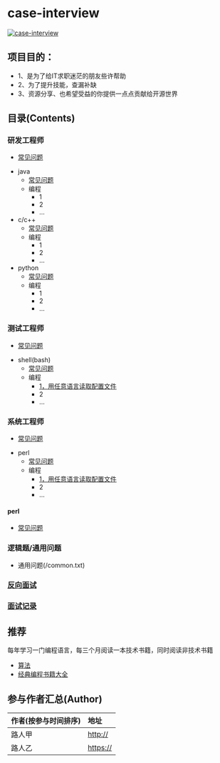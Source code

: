 # case-interview

[![case-interview](https://img.shields.io/badge/case--interview-v1.0.0-brightgreen)](https://github.com/yuan2011/case-interview)&nbsp;

## 项目目的：
- 1、是为了给IT求职迷茫的朋友些许帮助
- 2、为了提升技能，查漏补缺
- 3、资源分享、也希望受益的你提供一点点贡献给开源世界
## 目录(Contents)
### 研发工程师 
- [常见问题](/QA-engineer/question.txt)
* java
  * [常见问题](/software-engineer/question.txt)
  * 编程
      * 1
      * 2
      * ...
* c/c++
  * [常见问题](/software-engineer/question.txt)
  * 编程
      * 1
      * 2
      * ...
* python
  * [常见问题](/software-engineer/question.txt)
  * 编程
      * 1
      * 2
      * ...
### 测试工程师
- [常见问题](/QA-engineer/question.txt)
* shell(bash)
  * [常见问题](/software-engineer/question.txt)
  * 编程
      * [1，用任意语言读取配置文件](./QA-engineer/program/get-conf)
      * 2
      * ...
### 系统工程师
- [常见问题](/QA-engineer/question.txt)
* perl
  * [常见问题](/software-engineer/question.txt)
  * 编程
      * [1，用任意语言读取配置文件](./QA-engineer/program/get-conf)
      * 2
      * ...

#### perl
- [常见问题](/software-engineer/question.txt)

### 逻辑题/通用问题
- 通用问题(/common.txt)

### [反向面试](https://github.com/yifeikong/reverse-interview-zh "点击")

### [面试记录](/actual/北京志翔科技/)
## 推荐
每年学习一门编程语言，每三个月阅读一本技术书籍，同时阅读非技术书籍
- [算法](https://github.com/nonstriater/Learn-Algorithms "点击")
- [经典编程书籍大全](https://github.com/jobbole/awesome-programming-books "点击")


## 参与作者汇总(Author)

|作者(按参与时间排序)|地址|
|:---------|:---------|
|路人甲|<http://>|
|路人乙|<https://>|
